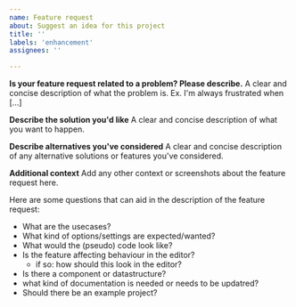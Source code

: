 ```yaml
---
name: Feature request
about: Suggest an idea for this project
title: ''
labels: 'enhancement'
assignees: ''

---
```


**Is your feature request related to a problem? Please describe.**
A clear and concise description of what the problem is. Ex. I'm always frustrated when [...]

**Describe the solution you'd like**
A clear and concise description of what you want to happen.

**Describe alternatives you've considered**
A clear and concise description of any alternative solutions or features you've considered.

**Additional context**
Add any other context or screenshots about the feature request here.

Here are some questions that can aid in the description of the feature request:
- What are the usecases?
- What kind of options/settings are expected/wanted?
- What would the (pseudo) code look like?
- Is the feature affecting behaviour in the editor? 
  - if so: how should this look in the editor?
- Is there a component or datastructure? 
- what kind of documentation is needed or needs to be updatred?
- Should there be an example project?
